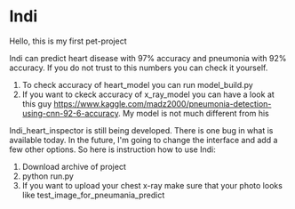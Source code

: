 # Indi 

Hello, this is my first pet-project 

Indi can predict heart disease with 97% accuracy and pneumonia with 92% accuracy. If you do not trust to this numbers you can check it yourself.
1) To check accuracy of heart_model you can run model_build.py
2) If you want to ckeck accuracy of x_ray_model you can have a look at this guy https://www.kaggle.com/madz2000/pneumonia-detection-using-cnn-92-6-accuracy. My model is not much different from his

Indi_heart_inspector is still being developed. There is one bug in what is available today. In the future, I'm going to change the interface and add a few other options.
So here is instruction how to use Indi:
1) Download archive of project
2) python run.py 
3) If you want to upload your chest x-ray make sure that your photo looks like test_image_for_pneumania_predict
